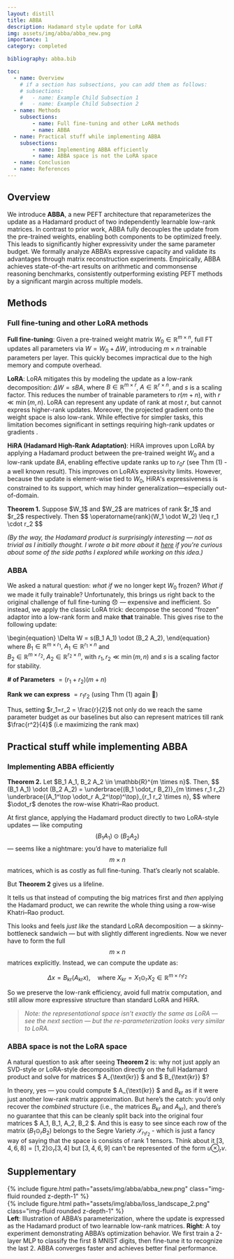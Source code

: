 ```yaml
---
layout: distill
title: ABBA
description: Hadamard style update for LoRA
img: assets/img/abba/abba_new.png
importance: 1
category: completed

bibliography: abba.bib

toc:
  - name: Overview
    # if a section has subsections, you can add them as follows:
    # subsections:
    #   - name: Example Child Subsection 1
    #   - name: Example Child Subsection 2
  - name: Methods
    subsections:
        - name: Full fine-tuning and other LoRA methods
        - name: ABBA
  - name: Practical stuff while implementing ABBA
    subsections:
        - name: Implementing ABBA efficiently
        - name: ABBA space is not the LoRA space
  - name: Conclusion
  - name: References
---
```


## Overview

We introduce **ABBA**, a new PEFT architecture that reparameterizes the update as a Hadamard product of two independently learnable low-rank matrices. In contrast to prior work, ABBA fully decouples the update from the pre-trained weights, enabling both components to be optimized freely. This leads to significantly higher expressivity under the same parameter budget. We formally analyze ABBA’s expressive capacity and validate its advantages through matrix reconstruction experiments.
Empirically, ABBA achieves state-of-the-art results on arithmetic and commonsense reasoning benchmarks, consistently outperforming existing PEFT methods by a significant margin across multiple models.

## Methods

### Full fine-tuning and other LoRA methods
**Full fine-tuning**: Given a pre-trained weight matrix $W_0 \in \mathbb{R}^{m \times n}$, full FT updates all parameters via $W = W_0 + \Delta W$, introducing $m \times n$ trainable parameters per layer. This quickly becomes impractical due to the high memory and compute overhead.

**LoRA**<d-cite key="lora"></d-cite>: LoRA mitigates this by modeling the update as a low-rank decomposition: $\Delta W = sBA$, where $B \in \mathbb{R}^{m \times r}$, $A \in \mathbb{R}^{r \times n}$, and $s$ is a scaling factor. This reduces the number of trainable parameters to $r(m + n)$, with $r \ll \min(m, n)$. LoRA can represent any update of rank at most $r$, but cannot express higher-rank updates. Moreover, the projected gradient onto the weight space is also low-rank. While effective for simpler tasks, this limitation becomes significant in settings requiring high-rank updates or gradients <d-cite key="LoRA-Pro"></d-cite><d-cite key="ponkshe2025initializationusingupdateapproximation"></d-cite>.

**HiRA (Hadamard High-Rank Adaptation)**<d-cite key="huang2025hira"></d-cite>: HiRA improves upon LoRA by applying a Hadamard product between the pre-trained weight $W_0$ and a low-rank update $BA$, enabling effective update ranks up to $r_0 r$ (see Thm (1) - a well known result). This improves on LoRA’s expressivity limits. However, because the update is element-wise tied to $W_0$, HiRA's expressiveness is constrained to its support, which may hinder generalization—especially out-of-domain.

<div class="theorem-box">
  <strong>Theorem 1.</strong>
  Suppose $W_1$ and $W_2$ are matrices of rank $r_1$ and $r_2$ respectively. Then
  $$
  \operatorname{rank}(W_1 \odot W_2) \leq r_1 \cdot r_2
  $$
</div>

_(By the way, the Hadamard product is surprisingly interesting — not as trivial as I initially thought. I wrote a bit more about it [here](../hadamard-musings) if you're curious about some of the side paths I explored while working on this idea.)_

### ABBA

We asked a natural question: *what if* we no longer kept $W_0$ frozen? *What if* we made it fully trainable? Unfortunately, this brings us right back to the original challenge of full fine-tuning 😞 — expensive and inefficient. So instead, we apply the classic LoRA trick: decompose the second “frozen” adaptor into a low-rank form and make **that** trainable. This gives rise to the following update:

\begin{equation}
\Delta W = s(B_1 A_1) \odot (B_2 A_2),
\end{equation}
where $B_1 \in \mathbb{R}^{m \times r_1},\; A_1 \in \mathbb{R}^{r_1 \times n}$ and  
$B_2 \in \mathbb{R}^{m \times r_2},\; A_2 \in \mathbb{R}^{r_2 \times n}$, with $r_1, r_2 \ll \min(m, n)$ and $s$ is a scaling factor for stability.

**# of Parameters** $= (r_1 + r_2)(m+n)$ 

**Rank we can express** $= r_1 r_2$ (using Thm (1) again 👀)

Thus, setting $r_1=r_2 = \frac{r}{2}$ not only do we reach the same parameter budget as our baselines but also can represent matrices till rank $\frac{r^2}{4}$ (i.e maximizing the rank max)

## Practical stuff while implementing ABBA

### Implementing ABBA efficiently

<div class="theorem-box">
  <strong>Theorem 2.</strong><d-cite key="slyusar1997new"></d-cite>
  Let $B_1 A_1, B_2 A_2 \in \mathbb{R}^{m \times n}$. Then,
$$
(B_1 A_1) \odot (B_2 A_2) = \underbrace{(B_1 \odot_r B_2)}_{m \times r_1 r_2} \underbrace{(A_1^\top \odot_r A_2^\top)^\top}_{r_1 r_2 \times n},
$$
where $\odot_r$ denotes the row-wise Khatri–Rao product.
</div>



At first glance, applying the Hadamard product directly to two LoRA-style updates — like computing $$ (B_1 A_1) \odot (B_2 A_2) $$ — seems like a nightmare: you’d have to materialize full $$ m \times n $$ matrices, which is as costly as full fine-tuning. That’s clearly not scalable.

But **Theorem 2** gives us a lifeline.

It tells us that instead of computing the big matrices first and *then* applying the Hadamard product, we can rewrite the whole thing using a row-wise Khatri–Rao product.

This looks and feels *just like* the standard LoRA decomposition — a skinny-bottleneck sandwich — but with slightly different ingredients. Now we never have to form the full $$ m \times n $$ matrices explicitly. Instead, we can compute the update as:

$$
\Delta x = B_{\text{kr}} (A_{\text{kr}} x), \quad \text{where } X_{\text{kr}} = X_1 \odot_r X_2 \in \mathbb{R}^{m \times r_1r_2}
$$

So we preserve the low-rank efficiency, avoid full matrix computation, and still allow more expressive structure than standard LoRA and HiRA.

> _Note: the representational space isn't exactly the same as LoRA — see the next section — but the re-parameterization looks very similar to LoRA._

### ABBA space is not the LoRA space

A natural question to ask after seeing **Theorem 2** is: why not just apply an SVD-style or LoRA-style decomposition directly on the full Hadamard product and solve for matrices $ A_{\text{kr}} $ and $ B_{\text{kr}} $?

In theory, yes — you could compute $ A_{\text{kr}} $ and $B_{\text{kr}}$ as if it were just another low-rank matrix approximation. But here’s the catch: you’d only recover the *combined* structure (i.e., the matrices $B_{\text{kr}}$ and $A_{\text{kr}}$), and there’s no guarantee that this can be cleanly split back into the original four matrices $ A_1, B_1, A_2, B_2 $. And this is easy to see since each row of the matrix $(B_1 \odot_r B_2)$ belongs to the Segre Variety $\mathcal{S}_{r_1r_2}$ - which is just a fancy way of saying that the space is consists of rank 1 tensors. Think about it $[3,4,6,8] = [1,2] \odot_r [3,4]$ but $[3,4,6,9]$ can't be represented of the form $u \otimes_r v$.





## Supplementary 

<div class="row mt-3">
    <div class="col-sm mt-3 mt-md-0">
        {% include figure.html path="assets/img/abba/abba_new.png" class="img-fluid rounded z-depth-1" %}
    </div>
    <div class="col-sm mt-3 mt-md-0">
        {% include figure.html path="assets/img/abba/loss_landscape_2.png" class="img-fluid rounded z-depth-1" %}
    </div>
</div>
<div class="caption">
   <strong>Left</strong>: Illustration of ABBA’s parameterization, where the update is expressed as the Hadamard product of two learnable low-rank matrices. <strong>Right</strong>: A toy experiment demonstrating ABBA’s optimization behavior. We first train a 2-layer MLP to classify the first 8 MNIST digits, then fine-tune it to recognize the last 2. ABBA converges faster and achieves better final performance.
</div>